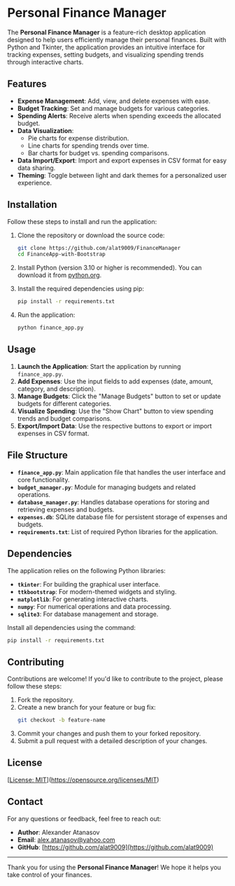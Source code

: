 # Personal Finance Manager

The **Personal Finance Manager** is a feature-rich desktop application designed to help users efficiently manage their personal finances. Built with Python and Tkinter, the application provides an intuitive interface for tracking expenses, setting budgets, and visualizing spending trends through interactive charts.

## Features

- **Expense Management**: Add, view, and delete expenses with ease.
- **Budget Tracking**: Set and manage budgets for various categories.
- **Spending Alerts**: Receive alerts when spending exceeds the allocated budget.
- **Data Visualization**:
  - Pie charts for expense distribution.
  - Line charts for spending trends over time.
  - Bar charts for budget vs. spending comparisons.
- **Data Import/Export**: Import and export expenses in CSV format for easy data sharing.
- **Theming**: Toggle between light and dark themes for a personalized user experience.

## Installation

Follow these steps to install and run the application:

1. Clone the repository or download the source code:
   ```bash
   git clone https://github.com/alat9009/FinanceManager
   cd FinanceApp-with-Bootstrap
   ```

2. Install Python (version 3.10 or higher is recommended). You can download it from [python.org](https://www.python.org/).

3. Install the required dependencies using pip:
   ```bash
   pip install -r requirements.txt
   ```

4. Run the application:
   ```bash
   python finance_app.py
   ```

## Usage

1. **Launch the Application**: Start the application by running `finance_app.py`.
2. **Add Expenses**: Use the input fields to add expenses (date, amount, category, and description).
3. **Manage Budgets**: Click the "Manage Budgets" button to set or update budgets for different categories.
4. **Visualize Spending**: Use the "Show Chart" button to view spending trends and budget comparisons.
5. **Export/Import Data**: Use the respective buttons to export or import expenses in CSV format.

## File Structure

- **`finance_app.py`**: Main application file that handles the user interface and core functionality.
- **`budget_manager.py`**: Module for managing budgets and related operations.
- **`database_manager.py`**: Handles database operations for storing and retrieving expenses and budgets.
- **`expenses.db`**: SQLite database file for persistent storage of expenses and budgets.
- **`requirements.txt`**: List of required Python libraries for the application.

## Dependencies

The application relies on the following Python libraries:

- **`tkinter`**: For building the graphical user interface.
- **`ttkbootstrap`**: For modern-themed widgets and styling.
- **`matplotlib`**: For generating interactive charts.
- **`numpy`**: For numerical operations and data processing.
- **`sqlite3`**: For database management and storage.

Install all dependencies using the command:
```bash
pip install -r requirements.txt
```

## Contributing

Contributions are welcome! If you'd like to contribute to the project, please follow these steps:

1. Fork the repository.
2. Create a new branch for your feature or bug fix:
   ```bash
   git checkout -b feature-name
   ```
3. Commit your changes and push them to your forked repository.
4. Submit a pull request with a detailed description of your changes.

## License

[[License: MIT](https://img.shields.io/badge/License-MIT-yellow.svg)](https://opensource.org/licenses/MIT)
## Contact

For any questions or feedback, feel free to reach out:

- **Author**: Alexander Atanasov
- **Email**: alex.atanasov@yahoo.com
- **GitHub**: [https://github.com/alat9009](https://github.com/alat9009)

---

Thank you for using the **Personal Finance Manager**! We hope it helps you take control of your finances.